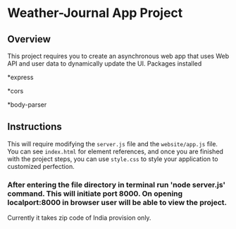 # Weather-Journal App Project

## Overview
This project requires you to create an asynchronous web app that uses Web API and user data to dynamically update the UI. 
Packages installed

*express

*cors

*body-parser

## Instructions
This will require modifying the `server.js` file and the `website/app.js` file. You can see `index.html` for element references, and once you are finished with the project steps, you can use `style.css` to style your application to customized perfection.

### After entering the file directory in terminal run 'node server.js' command. This will initiate port 8000. On opening localport:8000 in browser user will be able to view the project.

Currently it takes zip code of India provision only.
